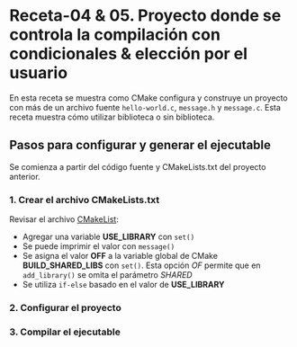 # Receta-04 & 05. Proyecto donde se controla la compilación con condicionales  & elección por el usuario

En esta receta se muestra como CMake configura y construye un proyecto con más de un archivo fuente `hello-world.c`, `message.h` y `message.c`. Esta receta muestra cómo utilizar biblioteca o sin biblioteca.

## Pasos para configurar y generar el ejecutable

Se comienza a partir del código fuente y CMakeLists.txt del proyecto anterior.

### 1. Crear el archivo CMakeLists.txt

Revisar el archivo [CMakeList](CMakeLists.txt):

- Agregar una variable **USE_LIBRARY** con `set()`
- Se puede imprimir el valor con `message()`
- Se asigna el valor  **OFF** a la variable global de CMake **BUILD_SHARED_LIBS** con `set()`. Esta opción *OF* permite que en `add_library()` se omita el parámetro *SHARED*
- Se utiliza `if-else` basado en el valor de **USE_LIBRARY**

### 2. Configurar el proyecto

### 3. Compilar el ejecutable
